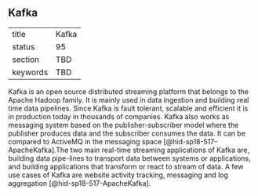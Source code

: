 ## Kafka


|          |       |
| -------- | ----- |
| title    | Kafka |
| status   | 95    |
| section  | TBD   |
| keywords | TBD   |



Kafka is an open source distributed streaming platform that belongs to
the Apache Hadoop family. It is mainly used in data ingestion and
building real time data pipelines. Since Kafka is fault tolerant,
scalable and efficient it is in production today in thousands of
companies. Kafka also works as messaging system based on the
publisher-subscriber model where the publisher produces data and the
subscriber consumes the data. It can be compared to ActiveMQ in the
messaging space [@hid-sp18-517-ApacheKafka].The two main real-time
streaming applications of Kafka are, building data pipe-lines to
transport data between systems or applications, and building
applications that transform or react to stream of data. A few use cases
of Kafka are website activity tracking, messaging and log
aggregation [@hid-sp18-517-ApacheKafka].
